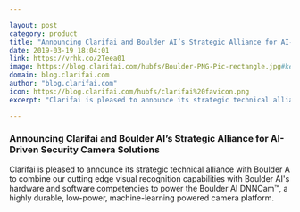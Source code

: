 ```yaml
---

layout: post
category: product
title: "Announcing Clarifai and Boulder AI’s Strategic Alliance for AI-Driven Security Camera Solutions"
date: 2019-03-19 18:04:01
link: https://vrhk.co/2Teea01
image: https://blog.clarifai.com/hubfs/Boulder-PNG-Pic-rectangle.jpg#keepProtocol
domain: blog.clarifai.com
author: "blog.clarifai.com"
icon: https://blog.clarifai.com/hubfs/clarifai%20favicon.png
excerpt: "Clarifai is pleased to announce its strategic technical alliance with Boulder A to combine our cutting edge visual recognition capabilities with Boulder AI's hardware and software competencies to power the Boulder AI DNNCam™, a highly durable, low-power, machine-learning powered camera platform."

---
```


### Announcing Clarifai and Boulder AI’s Strategic Alliance for AI-Driven Security Camera Solutions

Clarifai is pleased to announce its strategic technical alliance with Boulder A to combine our cutting edge visual recognition capabilities with Boulder AI's hardware and software competencies to power the Boulder AI DNNCam™, a highly durable, low-power, machine-learning powered camera platform.